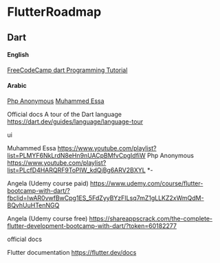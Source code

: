 # FlutterRoadmap
<!-- ## hi rh  -->

<!-- ### let's start our journy to learn flutter, I will divide the roadmap into different levels..

### first if you are don't any thing about programing you will need to start from dart and need to solve some problems -->

## Dart 

#### English 
[FreeCodeCamp dart Programming Tutorial](https://www.youtube.com/watch?v=Ej_Pcr4uC2Q/)


#### Arabic
[Php Anonymous](https://www.youtube.com/playlist?list=PLcfD4HARQRF-vr7yI0KkQAs2HzqyG7k2j/)
[Muhammed Essa](https://www.youtube.com/playlist?list=PLMYF6NkLrdN9PcxE9vPtnfvGTm95STX65/)

  

Official docs
A tour of the Dart language  https://dart.dev/guides/language/language-tour


ui

Muhammed Essa https://www.youtube.com/playlist?list=PLMYF6NkLrdN8eHn9nUACpBMfvCpgIdfiW
Php Anonymous https://www.youtube.com/playlist?list=PLcfD4HARQRF9ToPIW_kdQjBg6ARV2BXYL *-


Angela (Udemy course paid) https://www.udemy.com/course/flutter-bootcamp-with-dart/?fbclid=IwAR0vwfBwCpg1ES_5FdZyyBYzFILsq7mZ1gLLKZ2xWmQdM-BQvhUuHTenNGQ

Angela (Udemy course free)  https://shareappscrack.com/the-complete-flutter-development-bootcamp-with-dart/?token=60182277


official docs 

Flutter documentation https://flutter.dev/docs
